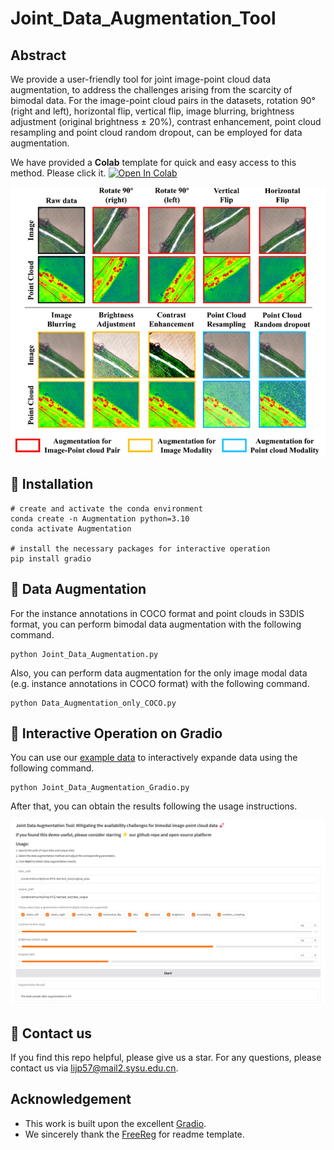# Joint_Data_Augmentation_Tool

## Abstract
We provide a user-friendly tool for joint image-point cloud data augmentation, to address the challenges arising from the scarcity of bimodal data. For the image-point cloud pairs in the datasets, rotation 90° (right and left), horizontal flip, vertical flip, image blurring, brightness adjustment (original brightness ± 20%), contrast enhancement, point cloud resampling and point cloud random dropout, can be employed for data augmentation. 

We have provided a **Colab** template for quick and easy access to this method. Please click it. [![Open In Colab](https://colab.research.google.com/assets/colab-badge.svg)](https://colab.research.google.com/gist/Lijp411/d1f712d232281150fb47572f65e3d985/joint_data_augmentation_tool.ipynb)

<div align="center">
  <img src="fig/Tool_Example.png" width="800"/>
</div>

## 🔧 Installation
  ```
  # create and activate the conda environment
  conda create -n Augmentation python=3.10
  conda activate Augmentation

  # install the necessary packages for interactive operation
  pip install gradio
  ```

## 🚀 Data Augmentation
  For the instance annotations in COCO format and point clouds in S3DIS format, you can perform bimodal data augmentation with the following command.
  ```
  python Joint_Data_Augmentation.py
  ```

  Also, you can perform data augmentation for the only image modal data (e.g. instance annotations in COCO format) with the following command.
  ```
  python Data_Augmentation_only_COCO.py
  ```

## 💫 Interactive Operation on Gradio
  You can use our [example data](https://drive.google.com/drive/folders/1fpuO7Upai8coMN5ZfUDoegk0SRrhCYUe?usp=drive_link) to interactively expande data using the following command.
  ```
  python Joint_Data_Augmentation_Gradio.py
  ```
  After that, you can obtain the results following the usage instructions.
  
  ![overview](fig/Gradio_Example.png)

## 🤝 Contact us
  If you find this repo helpful, please give us a star. For any questions, please contact us via lijp57@mail2.sysu.edu.cn.

## Acknowledgement
-  This work is built upon the excellent [Gradio](https://github.com/gradio-app/gradio).
-  We sincerely thank the [FreeReg](https://github.com/WHU-USI3DV/FreeReg) for readme template.
